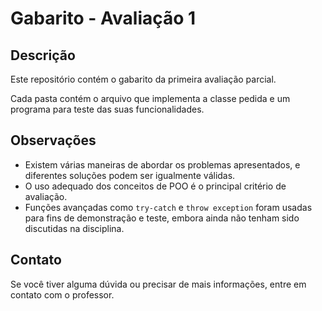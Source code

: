 # Gabarito - Avaliação 1

## Descrição

Este repositório contém o gabarito da primeira avaliação parcial. 

Cada pasta contém o arquivo que implementa a classe pedida e um programa para teste das suas funcionalidades.

## Observações

- Existem várias maneiras de abordar os problemas apresentados, e diferentes soluções podem ser igualmente válidas.
- O uso adequado dos conceitos de POO é o principal critério de avaliação.
- Funções avançadas como `try-catch` e `throw exception` foram usadas para fins de demonstração e teste, embora ainda não tenham sido discutidas na disciplina.

## Contato

Se você tiver alguma dúvida ou precisar de mais informações, entre em contato com o professor.